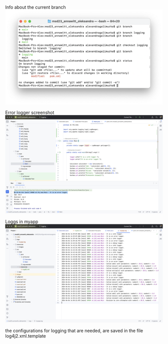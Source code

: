 Info about the current branch
![info about the current branch](/resources/images/ex5_1.png)

Error logger screenshot
![error logger](/resources/images/ex5_2.png)

Loggs in myapp
![loggs](/resources/images/ex5_3.png)

the configurations for logging that are needed, are saved in the file log4j2.xml.template